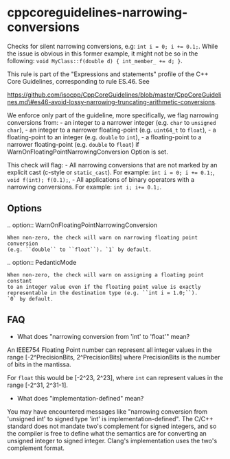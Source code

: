 cppcoreguidelines-narrowing-conversions
=======================================

Checks for silent narrowing conversions, e.g: `int i = 0; i += 0.1;`.
While the issue is obvious in this former example, it might not be so in
the following: `void MyClass::f(double d) { int_member_ += d; }`.

This rule is part of the "Expressions and statements" profile of the C++
Core Guidelines, corresponding to rule ES.46. See

https://github.com/isocpp/CppCoreGuidelines/blob/master/CppCoreGuidelines.md\#es46-avoid-lossy-narrowing-truncating-arithmetic-conversions.

We enforce only part of the guideline, more specifically, we flag
narrowing conversions from: - an integer to a narrower integer
(e.g. `char` to `unsigned char`), - an integer to a narrower
floating-point (e.g. `uint64_t` to `float`), - a floating-point to an
integer (e.g. `double` to `int`), - a floating-point to a narrower
floating-point (e.g. `double` to `float`) if
WarnOnFloatingPointNarrowingConversion Option is set.

This check will flag: - All narrowing conversions that are not marked by
an explicit cast (c-style or `static_cast`). For example:
`int i = 0; i += 0.1;`, `void f(int); f(0.1);`, - All applications of
binary operators with a narrowing conversions. For example:
`int i; i+= 0.1;`.

Options
-------

.. option:: WarnOnFloatingPointNarrowingConversion

    When non-zero, the check will warn on narrowing floating point conversion
    (e.g. ``double`` to ``float``). `1` by default.

.. option:: PedanticMode

    When non-zero, the check will warn on assigning a floating point constant
    to an integer value even if the floating point value is exactly
    representable in the destination type (e.g. ``int i = 1.0;``).
    `0` by default.

FAQ
---

-   What does "narrowing conversion from 'int' to 'float'" mean?

An IEEE754 Floating Point number can represent all integer values in the
range \[-2\^PrecisionBits, 2\^PrecisionBits\] where PrecisionBits is the
number of bits in the mantissa.

For `float` this would be \[-2\^23, 2\^23\], where `int` can represent
values in the range \[-2\^31, 2\^31-1\].

-   What does "implementation-defined" mean?

You may have encountered messages like "narrowing conversion from
'unsigned int' to signed type 'int' is implementation-defined". The
C/C++ standard does not mandate two's complement for signed integers,
and so the compiler is free to define what the semantics are for
converting an unsigned integer to signed integer. Clang's implementation
uses the two's complement format.
